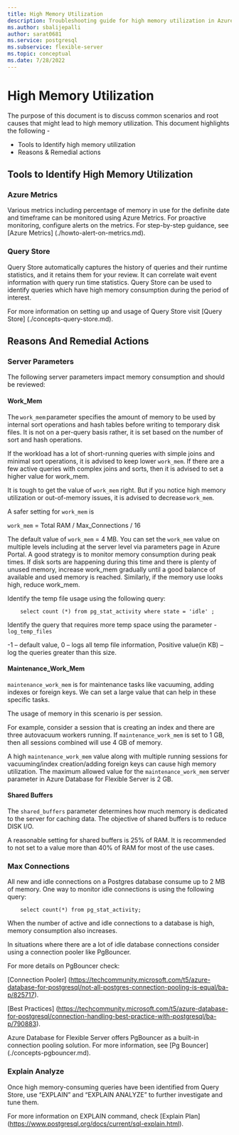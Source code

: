 ```yaml
---
title: High Memory Utilization
description: Troubleshooting guide for high memory utilization in Azure Database for PostgreSQL - Flexible Server
ms.author: sbalijepalli
author: sarat0681
ms.service: postgresql
ms.subservice: flexible-server
ms.topic: conceptual
ms.date: 7/28/2022
---
```


# High Memory Utilization
The purpose of this document is to discuss common scenarios and root causes that might lead to high memory utilization. 
This document highlights the following -

-   Tools to Identify high memory utilization
-   Reasons & Remedial actions  

## Tools to Identify High Memory Utilization 

### Azure Metrics
Various metrics including percentage of memory in use for the definite date and timeframe can be monitored using Azure Metrics.
For proactive monitoring, configure alerts on the metrics. For step-by-step guidance, see [Azure Metrics] (./howto-alert-on-metrics.md).


### Query Store

Query Store automatically captures the history of queries and their runtime statistics, and it retains them for your review. 
It can correlate wait event information with query run time statistics. Query Store can be used to identify queries which have
 high memory consumption during the period of interest. 

For more information on setting up and usage of Query Store visit [Query Store] (./concepts-query-store.md).

## Reasons And Remedial Actions

### Server Parameters

The following server parameters impact memory consumption and should be reviewed:

#### Work_Mem  
The `work_mem` parameter specifies the amount of memory to be used by internal sort operations and hash tables before writing to
 temporary disk files. It is not on a per-query basis rather, it is set based on the number of sort and hash operations. 

If the workload has a lot of short-running queries with simple joins and minimal sort operations, it is 
advised to keep lower `work_mem`. If there are a few active queries with complex joins and sorts, then it is advised 
to set a higher value for work_mem. 

It is tough to get the value of `work_mem` right. But if you notice high memory utilization or out-of-memory issues, 
it is advised to decrease `work_mem`.

A safer setting for `work_mem` is 

`work_mem` = Total RAM / Max_Connections / 16 

The default value of `work_mem` = 4 MB. You can set the `work_mem` value on multiple levels including at the server level 
via parameters page in Azure Portal. A good strategy is to monitor memory consumption during peak times. 
If disk sorts are happening during this time and there is plenty of unused memory, increase work_mem gradually 
until a good balance of available and used memory is reached.
Similarly, if the memory use looks high, reduce work_mem. 

Identify the temp file usage using the following query:
~~~
    select count (*) from pg_stat_activity where state = 'idle' ;
~~~

Identify the query that requires more temp space using the parameter - `log_temp_files`

-1 – default value, 0 – logs all temp file information, Positive value(in KB) – log  the queries greater than this size.

#### Maintenance_Work_Mem 

`maintenance_work_mem` is for maintenance tasks like vacuuming, adding indexes or foreign keys. We can set a large value that can help in these specific tasks. 

The usage of memory in this scenario is per session. 

For example, consider a session that is creating an index and there are three autovacuum workers running. 
If `maintenance_work_mem` is set to 1 GB, then all sessions combined will use 4 GB of memory.

A high `maintenance_work_mem` value along with multiple running sessions for vacuuming/index creation/adding foreign keys can cause 
high memory utilization. The maximum allowed value for the ``maintenance_work_mem`` server parameter in Azure Database for Flexible Server
 is 2 GB.


#### Shared Buffers 

The `shared_buffers` parameter determines how much memory is dedicated to the server for caching data. The objective of shared buffers 
is to reduce DISK I/O.

A reasonable setting for shared buffers is 25% of RAM. It is recommended to not set to a value more than 40% of RAM for most of the use cases. 
                                                                                                         
### Max Connections 

All new and idle connections on a Postgres database consume up to 2 MB of memory. One way to monitor idle connections 
is using the following query: 
~~~
    select count(*) from pg_stat_activity;
~~~
When the number of active and idle connections to a database is high, memory consumption also increases.

In situations where there are a lot of idle database connections consider using a connection pooler like PgBouncer.

For more details on PgBouncer check:

[Connection Pooler] (https://techcommunity.microsoft.com/t5/azure-database-for-postgresql/not-all-postgres-connection-pooling-is-equal/ba-p/825717).

[Best Practices] (https://techcommunity.microsoft.com/t5/azure-database-for-postgresql/connection-handling-best-practice-with-postgresql/ba-p/790883).


Azure Database for Flexible Server offers PgBouncer as a built-in connection pooling solution. For more information, see [Pg Bouncer] (./concepts-pgbouncer.md).

### Explain Analyze 

Once high memory-consuming queries have been identified from Query Store,
use “EXPLAIN” and “EXPLAIN ANALYZE” to further investigate and tune them.

For more information on EXPLAIN command, check [Explain Plan] (https://www.postgresql.org/docs/current/sql-explain.html).
